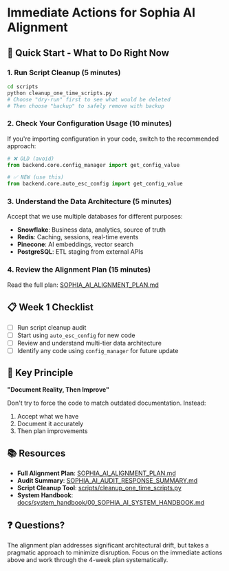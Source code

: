 # Immediate Actions for Sophia AI Alignment

## 🚨 Quick Start - What to Do Right Now

### 1. Run Script Cleanup (5 minutes)
```bash
cd scripts
python cleanup_one_time_scripts.py
# Choose "dry-run" first to see what would be deleted
# Then choose "backup" to safely remove with backup
```

### 2. Check Your Configuration Usage (10 minutes)
If you're importing configuration in your code, switch to the recommended approach:

```python
# ❌ OLD (avoid)
from backend.core.config_manager import get_config_value

# ✅ NEW (use this)
from backend.core.auto_esc_config import get_config_value
```

### 3. Understand the Data Architecture (5 minutes)
Accept that we use multiple databases for different purposes:
- **Snowflake**: Business data, analytics, source of truth
- **Redis**: Caching, sessions, real-time events
- **Pinecone**: AI embeddings, vector search
- **PostgreSQL**: ETL staging from external APIs

### 4. Review the Alignment Plan (15 minutes)
Read the full plan: [SOPHIA_AI_ALIGNMENT_PLAN.md](SOPHIA_AI_ALIGNMENT_PLAN.md)

## 📋 Week 1 Checklist

- [ ] Run script cleanup audit
- [ ] Start using `auto_esc_config` for new code
- [ ] Review and understand multi-tier data architecture
- [ ] Identify any code using `config_manager` for future update

## 🎯 Key Principle

**"Document Reality, Then Improve"**

Don't try to force the code to match outdated documentation. Instead:
1. Accept what we have
2. Document it accurately
3. Then plan improvements

## 📚 Resources

- **Full Alignment Plan**: [SOPHIA_AI_ALIGNMENT_PLAN.md](SOPHIA_AI_ALIGNMENT_PLAN.md)
- **Audit Summary**: [SOPHIA_AI_AUDIT_RESPONSE_SUMMARY.md](SOPHIA_AI_AUDIT_RESPONSE_SUMMARY.md)
- **Script Cleanup Tool**: [scripts/cleanup_one_time_scripts.py](scripts/cleanup_one_time_scripts.py)
- **System Handbook**: [docs/system_handbook/00_SOPHIA_AI_SYSTEM_HANDBOOK.md](docs/system_handbook/00_SOPHIA_AI_SYSTEM_HANDBOOK.md)

## ❓ Questions?

The alignment plan addresses significant architectural drift, but takes a pragmatic approach to minimize disruption. Focus on the immediate actions above and work through the 4-week plan systematically.
